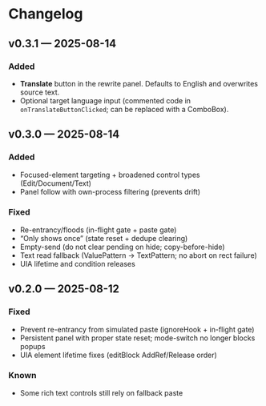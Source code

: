 # Changelog
## v0.3.1 — 2025-08-14
### Added
- **Translate** button in the rewrite panel. Defaults to English and overwrites source text.
- Optional target language input (commented code in `onTranslateButtonClicked`; can be replaced with a ComboBox).

## v0.3.0 — 2025-08-14
### Added
- Focused-element targeting + broadened control types (Edit/Document/Text)
- Panel follow with own-process filtering (prevents drift)

### Fixed
- Re-entrancy/floods (in-flight gate + paste gate)
- “Only shows once” (state reset + dedupe clearing)
- Empty-send (do not clear pending on hide; copy-before-hide)
- Text read fallback (ValuePattern → TextPattern; no abort on rect failure)
- UIA lifetime and condition releases

## v0.2.0 — 2025-08-12
### Fixed
- Prevent re-entrancy from simulated paste (ignoreHook + in-flight gate)
- Persistent panel with proper state reset; mode-switch no longer blocks popups
- UIA element lifetime fixes (editBlock AddRef/Release order)

### Known
- Some rich text controls still rely on fallback paste

